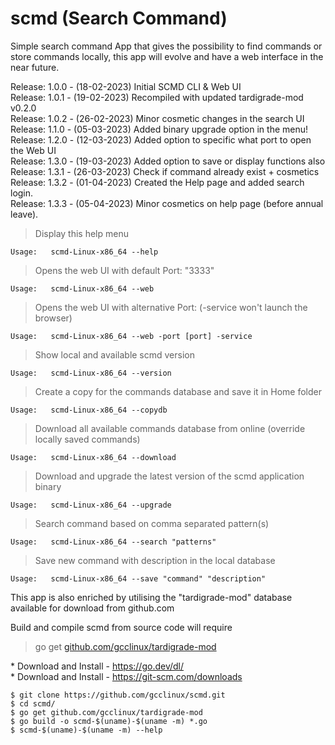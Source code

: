 # scmd (Search Command)

Simple search command App that gives the possibility to find commands or store commands locally, this app will evolve and have a web interface in the near future.<BR>

Release: 1.0.0 - (18-02-2023) Initial SCMD CLI & Web UI<BR>
Release: 1.0.1 - (19-02-2023) Recompiled with updated tardigrade-mod v0.2.0<BR>
Release: 1.0.2 - (26-02-2023) Minor cosmetic changes in the search UI<BR>
Release: 1.1.0 - (05-03-2023) Added binary upgrade option in the menu!<BR>
Release: 1.2.0 - (12-03-2023) Added option to specific what port to open the Web UI<BR>
Release: 1.3.0 - (19-03-2023) Added option to save or display functions also<BR>
Release: 1.3.1 - (26-03-2023) Check if command already exist + cosmetics<BR>
Release: 1.3.2 - (01-04-2023) Created the Help page and added search login.<BR>
Release: 1.3.3 - (05-04-2023) Minor cosmetics on help page (before annual leave).<BR>

> Display this help menu
```
Usage: 	 scmd-Linux-x86_64 --help
```
> Opens the web UI with default Port: "3333" 
```
Usage: 	 scmd-Linux-x86_64 --web
```
> Opens the web UI with alternative Port: (-service won't launch the browser)
```
Usage: 	 scmd-Linux-x86_64 --web -port [port] -service
```
> Show local and available scmd version
```
Usage: 	 scmd-Linux-x86_64 --version
```
> Create a copy for the commands database and save it in Home folder
```
Usage: 	 scmd-Linux-x86_64 --copydb
```
> Download all available commands database from online (override locally saved commands)
```
Usage: 	 scmd-Linux-x86_64 --download
```
> Download and upgrade the latest version of the scmd application binary
```
Usage: 	 scmd-Linux-x86_64 --upgrade
```
> Search command based on comma separated pattern(s)
```
Usage: 	 scmd-Linux-x86_64 --search "patterns"
```
> Save new command with description in the local database
```
Usage: 	 scmd-Linux-x86_64 --save "command" "description"
```

This app is also enriched by utilising the "tardigrade-mod" database available for download from github.com

Build and compile scmd from source code will require
>go get [github.com/gcclinux/tardigrade-mod](https://github.com/gcclinux/tardigrade-mod)


\* Download and Install - https://go.dev/dl/ <BR>
\* Download and Install - https://git-scm.com/downloads

```
$ git clone https://github.com/gcclinux/scmd.git
$ cd scmd/
$ go get github.com/gcclinux/tardigrade-mod
$ go build -o scmd-$(uname)-$(uname -m) *.go
$ scmd-$(uname)-$(uname -m) --help
```
